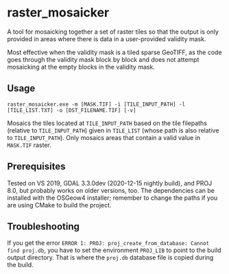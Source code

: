 # raster_mosaicker
A tool for mosaicking together a set of raster tiles so that the output is only provided in areas where there is data in a user-provided validity mask.

Most effective when the validity mask is a tiled sparse GeoTIFF, as the code goes through the validity mask block by block and does not attempt mosaicking at the empty blocks in the validity mask.

## Usage

`raster_mosaicker.exe -m [MASK.TIF] -i [TILE_INPUT_PATH] -l [TILE_LIST.TXT] -o [DST_FILENAME.TIF] [-v]`

Mosaics the tiles located at `TILE_INPUT_PATH` based on the tile filepaths (relative to `TILE_INPUT_PATH`) given in `TILE_LIST` (whose path is also relative to `TILE_INPUT_PATH`). Only mosaics areas that contain a valid value in `MASK.TIF` raster.

## Prerequisites

Tested on VS 2019, GDAL 3.3.0dev (2020-12-15 nightly build), and PROJ 8.0, but probably works on older versions, too. The dependencies can be installed with the OSGeow4 installer; remember to change the paths if you are using CMake to build the project.

## Troubleshooting

If you get the error `ERROR 1: PROJ: proj_create_from_database: Cannot find proj.db`, you have to set the environment `PROJ_LIB` to point to the build output directory. That is where the `proj.db` database file is copied during the build.